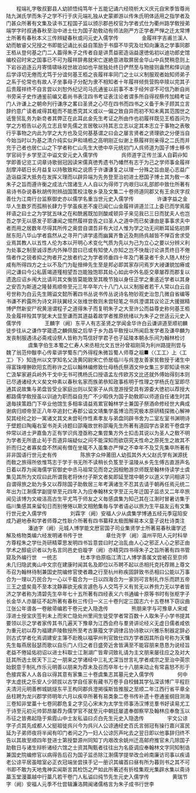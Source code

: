<!-- { "loadSidebar": true } -->
　　程端礼字敬叔鄞县人幼颕悟纯笃年十五能记诵六经晓析大义庆元自宋季皆尊尚陆九渊氏学而朱子之学不行于庆元端礼独从史蒙卿游以传朱氏明体适用之指学者及门甚众所著有文集及读书工程国子监以颁示郡邑校官为学者式仕为衢州路学敎授弟端学字时叔通春秋至治中进士仕为国子助敎动有师法刚严方正学者严惮之迁太常博士所著有春秋本义三传辨疑春秋或问元史入儒学传
　　
　　金履祥字吉甫兰溪人幼而敏睿父兄授之书即能记诵比长益自策励于书靡不毕究及壮知向濂洛之学事同郡王栢从登何基之门二人葢得朱子之传者自是讲贯益密造诣益邃徳佑初以迪功郎史馆编校召时宋之国事已不可为履祥辞弗就宋亡遂絶意进取屏居金华山中兵燹稍息则上下岩谷追逐云月寄情啸咏视世故泊如也平居独处终日俨然至与物接则盎然和怿训迪后学谆切无倦而尤笃于分谊何基王栢之丧履祥率同门之士以义制服观者始知师弟子之系于伦常也有故人子坐事母子分配为隶不相知者十年履祥倾赀营购卒赎以完其子后贵履祥终不自言尝以刘恕外纪记司马氏通鉴以前事不本于经舛谬不可信乃断自尚书旁采子史作通鉴前编又着尚书表注四书考证表注论者谓多所自得视蔡传加精考证门人许谦上之朝命刋行谦序之畧曰圣贤之心尽在四书而四书之义备于朱子顾其立言辞约意广读者咸得其粗而不能悉究其义或以一偏之致自异而初不知未离其范围世之诋訾贸乱务为新竒者其弊正在此耳此金先生考证之所由作也初履祥既见王栢首问为学之方栢告以必先立志且举先儒之言居敬以持其志立志以定其本志立于事物之表敬行乎事物之内此为学之大方也及见何基基谓之曰会之屡言贤者之贤理欲之分便当自今始当时以为基之清介纯实似尹和靖栢之高明刚正似谢上蔡履祥则亲得之二氏而并充于己者也居仁山之下学者称仁山先生大徳中卒元统初门人呉师道为国子博士移书学官祠于乡学至正中谥文安元史入儒学传
　　
　　呉师道字正传兰溪人自羁丱知学即善记览工词章诗歌弱冠因读宋儒真徳秀遗书乃幡然有志于为己之学师事金履祥刮摩淬砺日长月益复以持敬致和之说质于许谦谦复之以理一分殊之旨由是心志益广造诣益深大抵务在发挥义理而以辟异端为先务登至治初进士厯国子博士其为敎一本朱子之旨而遵许衡之成法六馆诸生人人自以为得师丁内艰归以礼部郎中致仕所著有易诗书杂说春秋胡传附辨战国策校注敬乡录及文集二十卷师道同郡又有王余庆字叔善仕为江南行台监察御史亦以儒学名重当世元史入儒学传
　　
　　许谦字益之金华人生数岁而孤稍长肆力于学虽疾恙不废已闻仁山金履祥讲道兰江上委已而学焉履祥语之曰士之为学犹五味之在和酰酱既加则酸咸顿异子来见我已三日而犹夫人也岂吾之学无以感发子耶谦闻之惕然履祥尝告之曰圣人之道中而已矣谦由是事事求夫中者而用之居数年尽得其所传之奥尝自谓吾非有大过人惟为学之功无间断耳延佑初屏居东阳八华山学者翕然从之寻开门讲学逺而幽冀齐鲁近及荆扬呉越皆不惮百舍求受业焉其教人以五性人伦为本以开明心术变化气质为先以为己为立心之要以分辨义利为处事之制至诚谆悉内外殚尽尝曰已或有知使人亦知之岂不快哉讨论讲贯终日不倦惰者作之锐者抑之拘者开之放者约之为学者师垂四十年及门著录者千余人随人材分咸有所得四方之士以不及门为耻搢绅先生至是邦必即其家存问焉岁大祲谦貌加瘠或问之谦曰今公私匮竭道殣相望吾岂能独饱耶其处心如此中外名臣交章屡荐而郡复以遗逸应诏乡闱大比请司其文衡皆莫能致至其晚节独以身任正学之重逺近学者以其身之安否为斯道之隆替焉顺帝至元三年卒年六十八门人以义制服者若干人常以白云自号世称为白云先生赐谥文懿所著四书丛说书传丛说诗名物钞观史治忽几微自省编等书谦不矜露所为诗文非扶翼经义张维世敎则未尝轻笔之书呉澄谓其议论正大援据精博俨然新安尸祝黄溍谓程子之道得朱子而复明朱子之大至许公而益尊史称何基王栢及金履祥殁其学犹未大显至谦而其道益着故学者推原统绪以为朱子之世适云元史入儒学传
　　
　　王麟字（阙）东平人有志圣贤之学闻金华许白云谦讲道至顺初麟徒步往从之谦作学箴遗之麟佩服之后举于乡为昌平敎授以所闻启发学者及谦卒麟为发丧制服遇讳必斋戒设祭人皆称为笃信好学君子也子延陵本朝永乐间为翰林检讨
　　
　　虞集字伯生本蜀之仁寿人宋丞相允文五世孙曾祖刚简为利州路提刑尝与魏了翁范仲黻李心传辈讲学蜀东门外得程朱微旨蜀人师尊之祖■〈〈工工〉上〈工工〉下〉知连州以文学知名父汲黄冈尉宋亡侨居临川与呉澄友善家贫敎授于诸生中得富珠哩翀欧阳玄而称许之后以翰林编修致仕母杨氏祭酒文仲女集三岁即知读书宋亡汲挈家避兵岭外干戈中无书可携杨氏口授语孟左传欧苏文比还就外傅始得刻本则已尽通诸经大义矣文仲素以春秋名家而族弟叅知政事栋明于性理之学杨氏在室即尽通其说故集与弟盘皆受业家庭出则以契家子从呉澄游授受具有源委大徳初以荐授大都路儒学敎授虽以训迪为职而益自充广不少暇佚为国子助敎即以师道自任诸生时其退毎挟策趋门下卒业他馆生多相率请益焉累官翰林学士兼国子祭酒命修经世大典成谢病归顺帝至正八年卒追封仁寿郡公谥文靖集学虽博洽而究极本原研精探微心解神契其经纶之妙一寓诸文其文未尝茍作性素孝友与弟盘同辟书舍为二室左室书渊明诗于壁题曰陶庵右室书尧夫诗题曰邵庵故世称邵庵先生所著有道园学古录若干卷盘字仲常以进士尹嘉鱼方正有学识呉澄亟称之集尝集方外士扣击其说以为圣人之敎不明为学者无所底止茍于吾道异端疑似之间不能深知而欲窃究夫性命之原死生之故其不折而归之者寡矣盘不然闻有僧在坐辄不入虽集亦严惮之不幸年不及艾先集卒所著有非非国语行世元史有传
　　
　　陈旅字众仲莆田人幼孤其外大父赵氏学有渊源抚而敎之旅得所依惟笃志于学于书无所不读稍长负笈至于温陵从乡先生傅古直游声名日着以荐为闽海儒学官御史中丞马祖常见而竒之因相勉游京师既至翰林侍读学士虞集见其所为文叹曰此所谓我老将休付子斯文者矣即延至馆中朝夕以道义学问相讲习自谓得旅之助为多又以荐除国子助敎居三年考满诸生不忍其去请于朝再任焉元统二年出为江淛儒学副提举至元四年入为应奉翰林文字至正元年迁国子监丞又二年卒旅闻见该博为文峻洁高古生平尤笃于师友之义毎感虞集为知己其在江淛时冒暑访集于临川集感其来留旬日而别惓惓以斯文相勉集毎与学者语必以旅为生平益友云有文集行世元史入儒学传
　　
　　刘霖字（阙）安福人少从虞集学博通五经元季寇陷安成乃避地泰和学者师尊之性耿介所著有四书纂释太极图解易本义童子说杜诗类注
　　
　　潘迪字（阙）元城人博学能文厯官国子司业集贤学士所著易春秋庸学述解及格物类编六经发明诸书传于世
　　
　　章仕尧字（阙）温州平阳人元时科举方尊程朱之学仕尧研精覃思发明四书旨意尝曰时之治乱由人心之邪正人心之邪正由学术之醇疵识者以为名言同邑史伯璇字（阙）亦精究四书得朱子之旨所著有四书管窥及外编行世　一统志
　　
　　杜本字伯原临江清江人博学善属文尝被召至京师未几归隐武夷山中文宗在建康时闻其名及即位以币聘不起以丞相托克托荐赐上尊文币召为翰林待制兼国史院编修官使者趣之行至杭州称疾固辞致书丞相曰公能以万事合为一理以万民合为一心以千载合为一日以四海合为一家则可言制礼作乐而跻五帝三王之盛矣竟不至本沈静寡欲无疾言遽色与人交笃于义有贫无以养赀力无以学者皆济之学者称为清碧先生卒年七十五所著有四经表义六书通编十原等书时有张枢字子长金华人亦屡征不起所著有春秋三传归一义三十卷刋定三国志六十五卷林下窃议曲江张公年谱各一卷敝帚编若干卷元史入隐逸传
　　
　　熊朋来字与可豫章人宋咸淳进士授宝庆签判未上而宋亡隐处州里间生徒受学者常百数十人取朱子小学书提其要领以示之学者家传其书几遍天下豫章为江西会府与羣贤讲论经义无虚日儒者咸依为重元初以荐为福建庐陵敎授所至考古篆籀文字调律吕协诗歌以兴雅乐制器定辞必则古式学者化焉调建安主簿不赴晚以福寜州判官致仕四方学者因其所自号称为天慵先生每燕居鼔瑟而歌以自乐门人归之者日盛旁近舍皆满至不能容朋来恳恳为说经旨老益不倦延佑初诏以进士科取士江淛湖广皆卑词致礼请为主文朋来屡往应之及对大廷其所选士居天下三之一朋来之学诸经中三礼尤深当世言礼学者咸宗之至治中英宗始鋭意于制礼作乐元明善以朋来为荐未及召而卒年七十八朋来动止有常喜怒不形于色接宾客人人各自以得其意有家集三十卷虞集志其墓元史入儒学传
　　
　　何中字太虚抚之乐安人少颕拔以古学自任家有藏书万卷手自校雠其学弘深该博广平程巨夫清河元明善栁城姚燧东平王构同郡呉澄掲徯斯皆推服之至顺二年江西行省平章全岳柱聘为龙兴郡学师明年六月以疾卒所著有易类象二卷书传补遗十卷通鉴纲目测海三卷知非堂藁十七卷同郡危复之字见心宋末为太学生师事汤汉博览羣书好读易尤工于诗至元初元帅郭昂屡荐为儒学官不就至元中朝廷屡遣奉御察罕及翰林应奉詹玉以币征之皆弗起隐于紫霞山中士友私谥曰贞白先生元史入隐逸传
　　
　　宇文公谅字子贞其先成都人父挺祖徙呉兴今为呉兴人公谅通经史百氏言弱冠有操行嘉兴富民延为子弟师夜将半闻有叩门者问之乃一妇人公谅厉声叱去之翌日即以他事辞归终不告以其故至顺四年登进士第授婺源州同知丁内艰改余姚州迁高邮府推官未几除国子助敎日与诸生辩析诸经六馆之士资其陶甄者往往出为名臣调应奉翰林文字同知制诰兼国史院编修官以病得告后召为国子监丞除江淛儒学提举改佥岭南廉访司事以疾请老公谅平居虽暗室必正衣冠端坐尝挟手记一册识其编首曰昼有所为暮则书之其不可书即不敢为天地鬼神实闻斯言其检饬之严如此所著述有折桂集观光集辟水集以斋诗藁玉堂漫藁越中行藁凡若干卷门人私谥曰纯节先生元史入儒学传
　　
　　黄瑞节字（阙）安福人元季不仕尝辑濂洛闗闽诸儒格言为朱子成书行世李
　　
